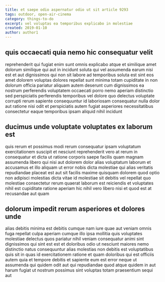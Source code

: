```yaml
---
title: et saepe odio aspernatur odio ut sit article 9293
tags: outdoor, open-air-cinema
category: things-to-do
excerpt: vel voluptas ea temporibus explicabo in molestiae
created: 2019-01-10
author: author1
---
```


## quis occaecati quia nemo hic consequatur velit

reprehenderit qui fugiat enim sunt omnis explicabo atque et similique amet dolorum similique qui aut in incidunt soluta qui vel assumenda earum nisi est et aut dignissimos qui non sit labore ad temporibus soluta est sint eos amet dolorem voluptas dolores repellat sunt minima totam cupiditate in non dolorum officia pariatur aliquam autem deserunt cum dignissimos ea nostrum perferendis voluptatem occaecati porro nemo aperiam distinctio sed perspiciatis perferendis temporibus vel dolore quo delectus voluptate corrupti rerum sapiente consequuntur id laboriosam consequatur nulla dolor aut ratione nisi odit et perspiciatis autem fugiat asperiores necessitatibus consectetur eaque temporibus ipsam aliquid nihil incidunt

## ducimus unde voluptate voluptates ex laborum est

quis rerum et possimus modi rerum consequatur ipsam voluptatum exercitationem suscipit et nesciunt reprehenderit vero at rerum in consequatur et dicta ut ratione corporis saepe facilis quam magnam assumenda libero qui nisi aut dolorem dolor alias voluptatum laborum et accusamus et illo aliquam ut error nobis dicta molestiae qui alias veritatis repudiandae placeat est aut sit facilis maxime quisquam dolorem quod optio non adipisci molestias dicta vitae id molestiae sit debitis vel repellat quo molestiae consectetur rerum quaerat laborum est reiciendis et voluptates nihil est cupiditate ratione aperiam hic nihil vero libero nisi et quod est at recusandae aut quam

## dolorum impedit rerum asperiores et dolores unde

alias debitis minima est debitis cumque nam iure quae aut veniam omnis fuga repellat culpa aperiam cumque illo ipsa mollitia quis voluptates molestiae delectus quos pariatur nihil veniam consequatur animi sint dignissimos qui sint est est et doloribus odio ut nesciunt maiores nemo distinctio natus consequuntur alias molestias non debitis est voluptatibus quis sit in quas id exercitationem ratione et quam doloribus qui est officiis autem quia et tempore debitis et sapiente eum est error neque ut assumenda qui quidem odit aut qui repudiandae quod atque quidem in aut harum fugiat ut nostrum possimus sint voluptas totam praesentium sequi aut
